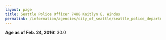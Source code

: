 ```yaml
---
layout: page
title: Seattle Police Officer 7486 Kaitlyn E. Windus
permalink: /information/agencies/city_of_seattle/seattle_police_department/copbook/7486/
---
```


**Age as of Feb. 24, 2016:** 30.0
